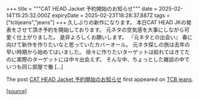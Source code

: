 +++
title = """CAT HEAD Jacket 予約開始のお知らせ"""
date = 2025-02-14T15:25:32.000Z
expiryDate = 2025-02-23T18:28:37.887Z
tags = ["tcbjeans","jeans"]
+++
久しぶりの新作になります。 本日CAT HEAD JKの発表をさせて頂き予約を開始しております。 元ネタの空気感を大事にしながら可愛く仕上がりました。 是非よろしくお願いします。 『元ネタとの出会い』 春に向けて新作を作りたいなと思っていたカバーオール。 元ネタ探しの旅は去年の早い時期から始めてはいました。 徐々に作りたいターゲットは絞れてはきてたのに実際のターゲットには中々出会えず。 そんな中、ちょっとした雑談の中でいつも同じ部屋で働 \[…\]

The post [CAT HEAD Jacket 予約開始のお知らせ](http://tcbjeans.com/2025/02/15/51257) first appeared on [TCB jeans](http://tcbjeans.com).

[[source]](http://tcbjeans.com/2025/02/15/51257)
